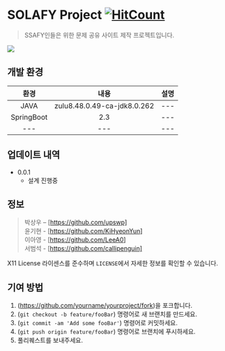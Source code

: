 # SOLAFY Project     [![HitCount](http://hits.dwyl.com/upswp/-Project-HelloProblem.svg)](http://hits.dwyl.com/upswp/-Project-HelloProblem)

> SSAFY인들은 위한 문제 공유 사이트 제작 프로젝트입니다.

![](../header.png)


## 개발 환경

|환경|내용|설명|
|:---:|:---:|:---:|
|JAVA |zulu8.48.0.49-ca-jdk8.0.262 |---|
|SpringBoot |2.3|---|
|---|---|---|

## 업데이트 내역


* 0.0.1
    * 설계 진행중

## 정보

> 박상우 – [https://github.com/upswp] <br/>
> 윤기현 - [https://github.com/KiHyeonYun] <br/>
> 이아영 - [https://github.com/LeeA0] <br/>
> 서범석 - [https://github.com/callipenguin] <br/>


X11 License 라이센스를 준수하며 ``LICENSE``에서 자세한 정보를 확인할 수 있습니다.

## 기여 방법

1. (<https://github.com/yourname/yourproject/fork>)을 포크합니다.
2. (`git checkout -b feature/fooBar`) 명령어로 새 브랜치를 만드세요.
3. (`git commit -am 'Add some fooBar'`) 명령어로 커밋하세요.
4. (`git push origin feature/fooBar`) 명령어로 브랜치에 푸시하세요. 
5. 풀리퀘스트를 보내주세요.

<!-- Markdown link & img dfn's -->
[npm-image]: https://img.shields.io/npm/v/datadog-metrics.svg?style=flat-square
[npm-url]: https://npmjs.org/package/datadog-metrics
[npm-downloads]: https://img.shields.io/npm/dm/datadog-metrics.svg?style=flat-square
[travis-image]: https://img.shields.io/travis/dbader/node-datadog-metrics/master.svg?style=flat-square
[travis-url]: https://travis-ci.org/dbader/node-datadog-metrics
[wiki]: https://github.com/yourname/yourproject/wiki
